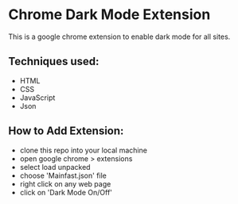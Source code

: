 # Chrome Dark Mode Extension
This is a google chrome extension to enable dark mode for all sites.
## Techniques used:
- HTML
- CSS
- JavaScript
- Json
## How to Add Extension:
- clone this repo into your local machine
- open google chrome > extensions
- select load unpacked
- choose 'Mainfast.json' file
- right click on any web page
- click on 'Dark Mode On/Off'
